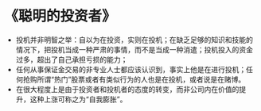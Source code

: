 # 《聪明的投资者》

- 投机并非明智之举：自以为在投资，实则在投机；在缺乏足够的知识和技能的情况下，把投机当成一种严肃的事情，而不是当成一种消遣；投机投入的资金过多，超出了自己承担亏损的能力；
- 任何从事保证金交易的非专业人士都应该认识到，事实上他是在进行投机；任何抢购所谓“热门”股票或者有类似行为的人也是在投机，或者说是在赌博。
- 在很大程度上是由于投资者和投机者的态度的转变，而非公司内在价值的提升，这种上涨可称之为“自我膨胀”。